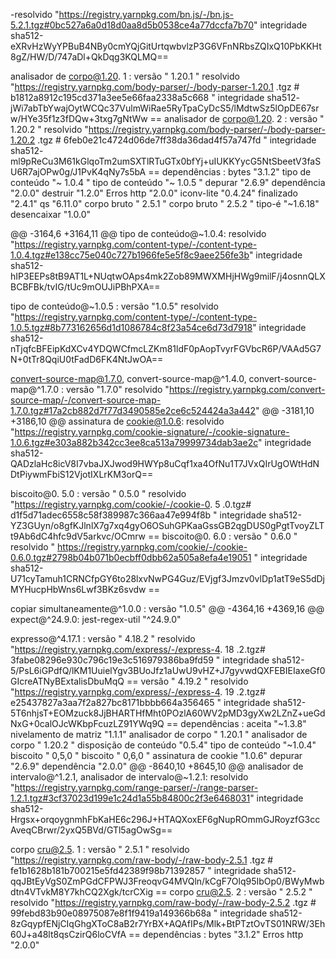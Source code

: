 -resolvido "https://registry.yarnpkg.com/bn.js/-/bn.js-5.2.1.tgz#0bc527a6a0d18d0aa8d5b0538ce4a77dccfa7b70"
  integridade sha512-eXRvHzWyYPBuB4NBy0cmYQjGitUrtqwbvlzP3G6VFnNRbsZQIxQ10PbKKHt8gZ/HW/D/747aDl+QkDqg3KQLMQ==

analisador de corpo@1.20. 1 :
  versão " 1.20.1 "
  resolvido "https://registry.yarnpkg.com/body-parser/-/body-parser-1.20.1 .tgz # b1812a8912c195cd371a3ee5e66faa2338a5c668 "
  integridade sha512- jWi7abTbYwajOytWCQc37VulmWiRae5RyTpaCyDcS5/lMdtwSz5lOpDE67srw/HYe35f1z3fDQw+3txg7gNtWw ==
analisador de corpo@1.20. 2 :
  versão " 1.20.2 "
  resolvido "https://registry.yarnpkg.com/body-parser/-/body-parser-1.20.2 .tgz # 6feb0e21c4724d06de7ff38da36dad4f57a747fd "
  integridade sha512- ml9pReCu3M61kGlqoTm2umSXTlRTuGTx0bfYj+uIUKKYycG5NtSbeetV3faSU6R7ajOPw0g/J1PvK4qNy7s5bA ==
  dependências :
    bytes "3.1.2"
    tipo de conteúdo "~ 1.0.4 "
    tipo de conteúdo "~ 1.0.5 "
    depurar "2.6.9"
    dependência "2.0.0"
    destruir "1.2.0"
    Erros http "2.0.0"
    iconv-lite "0.4.24"
    finalizado "2.4.1"
    qs "6.11.0"
    corpo bruto " 2.5.1 "
    corpo bruto " 2.5.2 "
    tipo-é "~1.6.18"
    desencaixar "1.0.0"

@@ -3164,6 +3164,11 @@ tipo de conteúdo@~1.0.4:
  resolvido "https://registry.yarnpkg.com/content-type/-/content-type-1.0.4.tgz#e138cc75e040c727b1966fe5e5f8c9aee256fe3b"
  integridade sha512-hIP3EEPs8tB9AT1L+NUqtwOAps4mk2Zob89MWXMHjHWg9milF/j4osnnQLXBCBFBk/tvIG/tUc9mOUJiPBhPXA==

tipo de conteúdo@~1.0.5 :
  versão "1.0.5"
  resolvido "https://registry.yarnpkg.com/content-type/-/content-type-1.0.5.tgz#8b773162656d1d1086784c8f23a54ce6d73d7918"
  integridade sha512-nTjqfcBFEipKdXCv4YDQWCfmcLZKm81ldF0pAopTvyrFGVbcR6P/VAAd5G7N+0tTr8QqiU0tFadD6FK4NtJwOA==

convert-source-map@1.7.0, convert-source-map@^1.4.0, convert-source-map@^1.7.0 :
  versão "1.7.0"
  resolvido "https://registry.yarnpkg.com/convert-source-map/-/convert-source-map-1.7.0.tgz#17a2cb882d7f77d3490585e2ce6c524424a3a442"
@@ -3181,10 +3186,10 @@ assinatura de cookie@1.0.6:
  resolvido "https://registry.yarnpkg.com/cookie-signature/-/cookie-signature-1.0.6.tgz#e303a882b342cc3ee8ca513a79999734dab3ae2c"
  integridade sha512-QADzlaHc8icV8I7vbaJXJwod9HWYp8uCqf1xa4OfNu1T7JVxQIrUgOWtHdNDtPiywmFbiS12VjotIXLrKM3orQ==

biscoito@0. 5.0 :​
  versão " 0.5.0 "
  resolvido "https://registry.yarnpkg.com/cookie/-/cookie-0. 5 .0.tgz# d1f5d71adec6558c58f389987c366aa47e994f8b "
  integridade sha512- YZ3GUyn/o8gfKJlnlX7g7xq4gyO6OSuhGPKaaGssGB2qgDUS0gPgtTvoyZLTt9Ab6dC4hfc9dV5arkvc/OCmrw ==
biscoito@0. 6.0 :​
  versão " 0.6.0 "
  resolvido " https://registry.yarnpkg.com/cookie/-/cookie-0.6.0.tgz#2798b04b071b0ecbff0dbb62a505a8efa4e19051 "​
  integridade sha512- U71cyTamuh1CRNCfpGY6to28lxvNwPG4Guz/EVjgf3Jmzv0vlDp1atT9eS5dDjMYHucpHbWns6Lwf3BKz6svdw ==

copiar simultaneamente@^1.0.0 :
  versão "1.0.5"
@@ -4364,16 +4369,16 @@ expect@^24.9.0:
    jest-regex-util "^24.9.0"

expresso@^4.17.1 :
  versão " 4.18.2 "
  resolvido "https://registry.yarnpkg.com/express/-/express-4. 18 .2.tgz# 3fabe08296e930c796c19e3c516979386ba9fd59 "
  integridade sha512- 5/PsL6iGPdfQ/lKM1UuielYgv3BUoJfz1aUwU9vHZ+J7gyvwdQXFEBIEIaxeGf0GIcreATNyBExtalisDbuMqQ ==
  versão " 4.19.2 "
  resolvido "https://registry.yarnpkg.com/express/-/express-4. 19 .2.tgz# e25437827a3aa7f2a827bc8171bbbb664a356465 "
  integridade sha512- 5T6nhjsT+EOMzuck8JjBHARTHfMht0POzlA60WV2pMD3gyXw2LZnZ+ueGdNxG+0calOJcWKbpFcuzLZ91YWq9Q ==
  dependências :
    aceita "~1.3.8"
    nivelamento de matriz "1.1.1"
    analisador de corpo " 1.20.1 "
    analisador de corpo " 1.20.2 "
    disposição de conteúdo "0.5.4"
    tipo de conteúdo "~1.0.4"
    biscoito " 0,5,0 "
    biscoito " 0,6,0 "
    assinatura de cookie "1.0.6"
    depurar "2.6.9"
    dependência "2.0.0"
@@ -8640,10 +8645,10 @@ analisador de intervalo@^1.2.1, analisador de intervalo@~1.2.1:
  resolvido "https://registry.yarnpkg.com/range-parser/-/range-parser-1.2.1.tgz#3cf37023d199e1c24d1a55b84800c2f3e6468031"
  integridade sha512-Hrgsx+orqoygnmhFbKaHE6c296J+HTAQXoxEF6gNupROmmGJRoyzfG3ccAveqCBrwr/2yxQ5BVd/GTl5agOwSg==

corpo cru@2.5. 1 :
  versão " 2.5.1 "
  resolvido "https://registry.yarnpkg.com/raw-body/-/raw-body-2.5.1 .tgz # fe1b1628b181b700215e5fd42389f98b71392857 "
  integridade sha512- qqJBtEyVgS0ZmPGdCFPWJ3FreoqvG4MVQln/kCgF7Olq95IbOp0/BWyMwbdtn4VTvkM8Y7khCQ2Xgk/tcrCXig ==
corpo cru@2.5. 2 :
  versão " 2.5.2 "
  resolvido "https://registry.yarnpkg.com/raw-body/-/raw-body-2.5.2 .tgz # 99febd83b90e08975087e8f1f9419a149366b68a "
  integridade sha512- 8zGqypfENjCIqGhgXToC8aB2r7YrBX+AQAfIPs/Mlk+BtPTztOvTS01NRW/3Eh60J+a48lt8qsCzirQ6loCVfA ==
  dependências :
    bytes "3.1.2"
    Erros http "2.0.0" 
